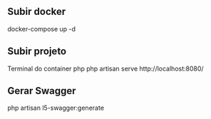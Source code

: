 ## Subir docker
docker-compose up -d

## Subir projeto
Terminal do container php
php artisan serve
http://localhost:8080/

## Gerar Swagger
php artisan l5-swagger:generate
